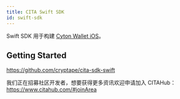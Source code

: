 ```yaml
---
title: CITA Swift SDK
id: swift-sdk
---
```

Swift SDK 用于构建 [Cyton Wallet iOS](https://github.com/cryptape/cyton-ios)。

## Getting Started

https://github.com/cryptape/cita-sdk-swift

我们正在招募社区开发者，想要获得更多资讯欢迎申请加入 CITAHub：https://www.citahub.com/#joinArea
